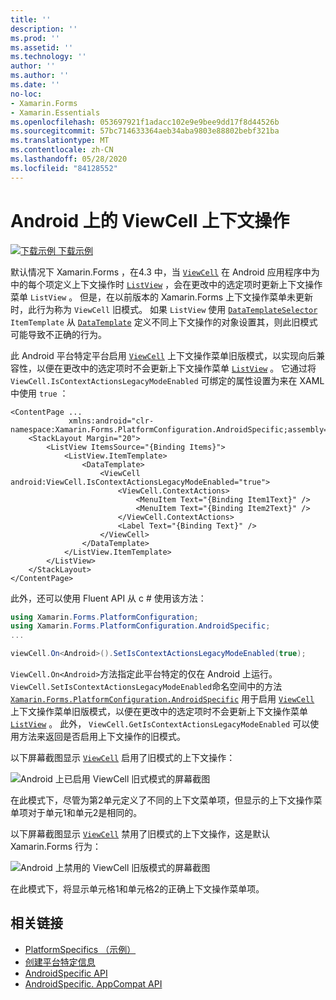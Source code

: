 ```yaml
---
title: ''
description: ''
ms.prod: ''
ms.assetid: ''
ms.technology: ''
author: ''
ms.author: ''
ms.date: ''
no-loc:
- Xamarin.Forms
- Xamarin.Essentials
ms.openlocfilehash: 053697921f1adacc102e9e9bee9dd17f8d44526b
ms.sourcegitcommit: 57bc714633364aeb34aba9803e88802bebf321ba
ms.translationtype: MT
ms.contentlocale: zh-CN
ms.lasthandoff: 05/28/2020
ms.locfileid: "84128552"
---
```

# <a name="viewcell-context-actions-on-android"></a>Android 上的 ViewCell 上下文操作

[![下载示例](~/media/shared/download.png) 下载示例](https://docs.microsoft.com/samples/xamarin/xamarin-forms-samples/userinterface-platformspecifics)

默认情况下 Xamarin.Forms ，在4.3 中，当 [`ViewCell`](xref:Xamarin.Forms.ViewCell) 在 Android 应用程序中为中的每个项定义上下文操作时 [`ListView`](xref:Xamarin.Forms.ListView) ，会在更改中的选定项时更新上下文操作菜单 `ListView` 。 但是，在以前版本的 Xamarin.Forms 上下文操作菜单未更新时，此行为称为 `ViewCell` 旧模式。 如果 `ListView` 使用 [`DataTemplateSelector`](xref:Xamarin.Forms.DataTemplateSelector) `ItemTemplate` 从 [`DataTemplate`](xref:Xamarin.Forms.DataTemplate) 定义不同上下文操作的对象设置其，则此旧模式可能导致不正确的行为。

此 Android 平台特定平台启用 [`ViewCell`](xref:Xamarin.Forms.ViewCell) 上下文操作菜单旧版模式，以实现向后兼容性，以便在更改中的选定项时不会更新上下文操作菜单 [`ListView`](xref:Xamarin.Forms.ListView) 。 它通过将 `ViewCell.IsContextActionsLegacyModeEnabled` 可绑定的属性设置为来在 XAML 中使用 `true` ：

```xaml
<ContentPage ...
             xmlns:android="clr-namespace:Xamarin.Forms.PlatformConfiguration.AndroidSpecific;assembly=Xamarin.Forms.Core">
    <StackLayout Margin="20">
        <ListView ItemsSource="{Binding Items}">
            <ListView.ItemTemplate>
                <DataTemplate>
                    <ViewCell android:ViewCell.IsContextActionsLegacyModeEnabled="true">
                        <ViewCell.ContextActions>
                            <MenuItem Text="{Binding Item1Text}" />
                            <MenuItem Text="{Binding Item2Text}" />
                        </ViewCell.ContextActions>
                        <Label Text="{Binding Text}" />
                    </ViewCell>
                </DataTemplate>
            </ListView.ItemTemplate>
        </ListView>
    </StackLayout>
</ContentPage>
```

此外，还可以使用 Fluent API 从 c # 使用该方法：

```csharp
using Xamarin.Forms.PlatformConfiguration;
using Xamarin.Forms.PlatformConfiguration.AndroidSpecific;
...

viewCell.On<Android>().SetIsContextActionsLegacyModeEnabled(true);
```

`ViewCell.On<Android>`方法指定此平台特定的仅在 Android 上运行。 `ViewCell.SetIsContextActionsLegacyModeEnabled`命名空间中的方法 [`Xamarin.Forms.PlatformConfiguration.AndroidSpecific`](xref:Xamarin.Forms.PlatformConfiguration.AndroidSpecific) 用于启用 [`ViewCell`](xref:Xamarin.Forms.ViewCell) 上下文操作菜单旧版模式，以便在更改中的选定项时不会更新上下文操作菜单 [`ListView`](xref:Xamarin.Forms.ListView) 。 此外， `ViewCell.GetIsContextActionsLegacyModeEnabled` 可以使用方法来返回是否启用上下文操作的旧模式。

以下屏幕截图显示 [`ViewCell`](xref:Xamarin.Forms.ViewCell) 启用了旧模式的上下文操作：

![Android 上已启用 ViewCell 旧式模式的屏幕截图](viewcell-context-actions-images/legacy-mode-enabled.png "ViewCell 旧版模式已启用")

在此模式下，尽管为第2单元定义了不同的上下文菜单项，但显示的上下文操作菜单项对于单元1和单元2是相同的。

以下屏幕截图显示 [`ViewCell`](xref:Xamarin.Forms.ViewCell) 禁用了旧模式的上下文操作，这是默认 Xamarin.Forms 行为：

![Android 上禁用的 ViewCell 旧版模式的屏幕截图](viewcell-context-actions-images/legacy-mode-disabled.png "ViewCell 旧版模式已禁用")

在此模式下，将显示单元格1和单元格2的正确上下文操作菜单项。

## <a name="related-links"></a>相关链接

- [PlatformSpecifics （示例）](https://docs.microsoft.com/samples/xamarin/xamarin-forms-samples/userinterface-platformspecifics)
- [创建平台特定信息](~/xamarin-forms/platform/platform-specifics/index.md#creating-platform-specifics)
- [AndroidSpecific API](xref:Xamarin.Forms.PlatformConfiguration.AndroidSpecific)
- [AndroidSpecific. AppCompat API](xref:Xamarin.Forms.PlatformConfiguration.AndroidSpecific.AppCompat)

